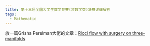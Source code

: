 ```yaml
---
title: 第十三届全国大学生数学竞赛(非数学类)决赛详细解答
tags:
  - Mathematic
---
```



放一篇Grisha Perelman大佬的文章：[Ricci flow with surgery on three-manifolds](https://arxiv.org/pdf/math/0303109.pdf)